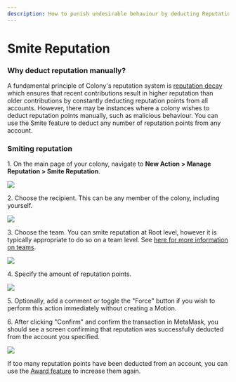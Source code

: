 ```yaml
---
description: How to punish undesirable behaviour by deducting Reputation points.
---
```


# Smite Reputation

### Why deduct reputation manually?

A fundamental principle of Colony's reputation system is [reputation decay](https://colony.gitbook.io/colony/key-concepts/reputation#reputation-decay) which ensures that recent contributions result in higher reputation than older contributions by constantly deducting reputation points from all accounts. However, there may be instances where a colony wishes to deduct reputation points manually, such as malicious behaviour. You can use the Smite feature to deduct any number of reputation points from any account.

### Smiting reputation

1\. On the main page of your colony, navigate to **New Action > Manage Reputation > Smite Reputation**.

![](../../.gitbook/assets/smite-reputation-1\_AdobeCreativeCloudExpress.gif)

2\. Choose the recipient. This can be any member of the colony, including yourself.

![](../../.gitbook/assets/smite-reputation-2\_AdobeCreativeCloudExpress.gif)

3\. Choose the team. You can smite reputation at Root level, however it is typically appropriate to do so on a team level. See [here for more information on teams](https://colony.gitbook.io/colony/teams/create-team).

![](../../.gitbook/assets/smite-reputation-3\_AdobeCreativeCloudExpress.gif)

4\. Specify the amount of reputation points.

![](../../.gitbook/assets/smite-reputation-4\_AdobeCreativeCloudExpress.gif)

5\. Optionally, add a comment or toggle the "Force" button if you wish to perform this action immediately without creating a Motion.

6\. After clicking "Confirm" and confirm the transaction in MetaMask, you should see a screen confirming that reputation was successfully deducted from the account you specified.

![](../../.gitbook/assets/smite-reputation-5\_AdobeCreativeCloudExpress.gif)

If too many reputation points have been deducted from an account, you can use the [Award feature](https://colony.gitbook.io/colony/key-concepts/reputation/award-reputation) to increase them again.
